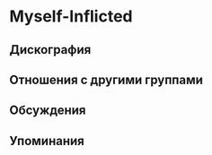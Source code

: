 # Myself-Inflicted



## Дискография


## Отношения с другими группами


## Обсуждения


## Упоминания

